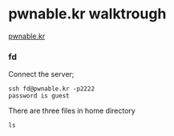 # pwnable.kr walktrough
[pwnable.kr](http://pwnable.kr/play.php)
### fd

Connect the server;
```
ssh fd@pwnable.kr -p2222
password is guest
```
There are three files in home directory
```
ls

```
